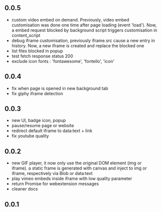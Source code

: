 ## 0.0.5
- custom video embed on demand. Previously, video embed customisation was done one time after page loading (event 'load'). Now, a embed request blocked by background script triggers customisation in content_script
- debug iframe customisation, previously iframe.src cause a new entry in history. Now, a new iframe is created and replace the blocked one
- list files blocked in popup
- test fetch response status 200
- exclude icon fonts : 'fontawesome', 'fontello', 'icon'

## 0.0.4
- fix when page is opened in new background tab
- fix giphy iframe detection

## 0.0.3
- new UI, badge icon, popup
- pause/resume page or website
- redirect default iframe to data:text + link
- fix youtube quality

## 0.0.2
- new GIF player, it now only use the original DOM element (img or iframe). a static frame is generated with canvas and inject to img or iframe, respectively via Blob or data:text
- play vimeo embeds inside iframe with low quality parameter
- return Promise for webextension messages
- cleaner docs

## 0.0.1
